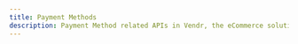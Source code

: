```yaml
---
title: Payment Methods
description: Payment Method related APIs in Vendr, the eCommerce solution for Umbraco v8+
---
```


<work-in-progress />